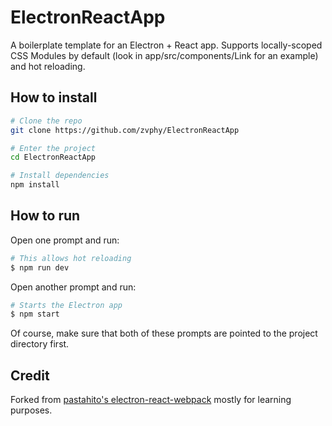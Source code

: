# ElectronReactApp

A boilerplate template for an Electron + React app. Supports locally-scoped CSS Modules by default (look in app/src/components/Link for an example) and hot reloading.

## How to install

```bash
# Clone the repo
git clone https://github.com/zvphy/ElectronReactApp

# Enter the project
cd ElectronReactApp

# Install dependencies
npm install
```

## How to run

Open one prompt and run:

```bash
# This allows hot reloading
$ npm run dev
```

Open another prompt and run:

```bash
# Starts the Electron app
$ npm start
```

Of course, make sure that both of these prompts are pointed to the project directory first.

## Credit

Forked from [pastahito's electron-react-webpack](https://github.com/pastahito/electron-react-webpack) mostly for learning purposes.
